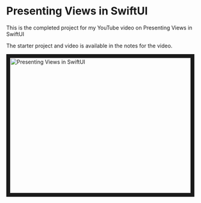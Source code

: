 # Presenting Views in SwiftUI

This is the completed project for my YouTube video on Presenting Views in SwiftUI

The starter project and video is available in the notes for the video.

<a href="http://www.youtube.com/watch?feature=player_embedded&v=oCKwjK66icc
" target="_blank"><img src="http://img.youtube.com/vi/oCKwjK66icc/0.jpg" 
alt="Presenting Views in SwiftUI" width="480" height="360" border="10" /></a>

